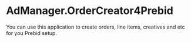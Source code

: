 # AdManager.OrderCreator4Prebid
You can use this application to create orders, line items, creatives and etc for you Prebid setup.
